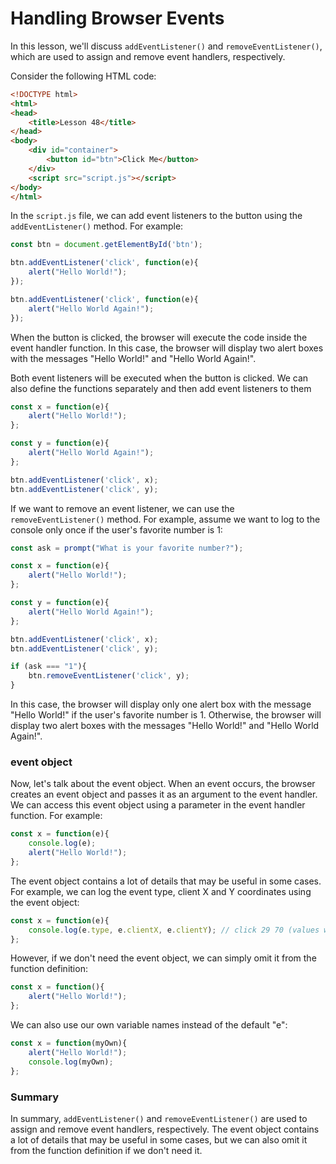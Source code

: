 # Handling Browser Events
In this lesson, we'll discuss `addEventListener()` and `removeEventListener()`, which are used to assign and remove event handlers, respectively.

Consider the following HTML code:
```html
<!DOCTYPE html>
<html>
<head>
	<title>Lesson 48</title>
</head>
<body>
    <div id="container">
        <button id="btn">Click Me</button>
    </div>
    <script src="script.js"></script>
</body>
</html>
```

In the `script.js` file, we can add event listeners to the button using the `addEventListener()` method. For example:
```js
const btn = document.getElementById('btn');

btn.addEventListener('click', function(e){
	alert("Hello World!");
});

btn.addEventListener('click', function(e){
	alert("Hello World Again!");
});
```
When the button is clicked, the browser will execute the code inside the event handler function. In this case, the browser will display two alert boxes with the messages "Hello World!" and "Hello World Again!".

Both event listeners will be executed when the button is clicked. We can also define the functions separately and then add event listeners to them
```js
const x = function(e){
	alert("Hello World!");
};

const y = function(e){
	alert("Hello World Again!");
};

btn.addEventListener('click', x);
btn.addEventListener('click', y);
```

If we want to remove an event listener, we can use the `removeEventListener()` method. For example, assume we want to log to the console only once if the user's favorite number is 1:
```js
const ask = prompt("What is your favorite number?");

const x = function(e){
	alert("Hello World!");
};

const y = function(e){
	alert("Hello World Again!");
};

btn.addEventListener('click', x);
btn.addEventListener('click', y);

if (ask === "1"){
	btn.removeEventListener('click', y);
}
```
In this case, the browser will display only one alert box with the message "Hello World!" if the user's favorite number is 1. Otherwise, the browser will display two alert boxes with the messages "Hello World!" and "Hello World Again!".

### event object
Now, let's talk about the event object. When an event occurs, the browser creates an event object and passes it as an argument to the event handler. We can access this event object using a parameter in the event handler function. For example:
```js
const x = function(e){
	console.log(e);
	alert("Hello World!");
};
```
The event object contains a lot of details that may be useful in some cases. For example, we can log the event type, client X and Y coordinates using the event object:
```js
const x = function(e){
	console.log(e.type, e.clientX, e.clientY); // click 29 70 (values will change depending upon where u clicked the button)
};
```

However, if we don't need the event object, we can simply omit it from the function definition:
```js
const x = function(){
	alert("Hello World!");
};
```

We can also use our own variable names instead of the default "e":
```js
const x = function(myOwn){
	alert("Hello World!");
	console.log(myOwn);
};
```

### Summary
In summary, `addEventListener()` and `removeEventListener()` are used to assign and remove event handlers, respectively. The event object contains a lot of details that may be useful in some cases, but we can also omit it from the function definition if we don't need it.